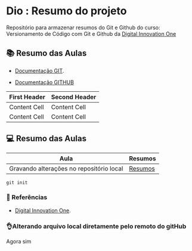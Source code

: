 
# Dio : Resumo do projeto

Repositório para armazenar resumos do Git e Github
do curso: Versionamento de Código com Git e Github
da [Digital Innovation One](https://www.dio.me)

 ## 📚 Resumo das Aulas
- [Documentação GIT](https://git-scm.com/docs).

- [Documentação GITHUB](https://docs.github.com/pt) 

| First Header  | Second Header |
| ------------- | ------------- |
| Content Cell  | Content Cell  |
| Content Cell  | Content Cell  |

## 💻 Resumo das Aulas
| Aula          | Resumos       |
| ------------- | ------------- |
| Gravando alterações no repositório local|[Resumos]()|

```
git init 
```

### 🔎 Referências 
- [Digital Innovation One]().

### 👌Alterando arquivo local diretamente pelo remoto do gitHub

Agora sim 
